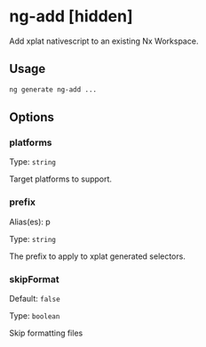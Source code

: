 # ng-add [hidden]

Add xplat nativescript to an existing Nx Workspace.

## Usage

```bash
ng generate ng-add ...

```

## Options

### platforms

Type: `string`

Target platforms to support.

### prefix

Alias(es): p

Type: `string`

The prefix to apply to xplat generated selectors.

### skipFormat

Default: `false`

Type: `boolean`

Skip formatting files
